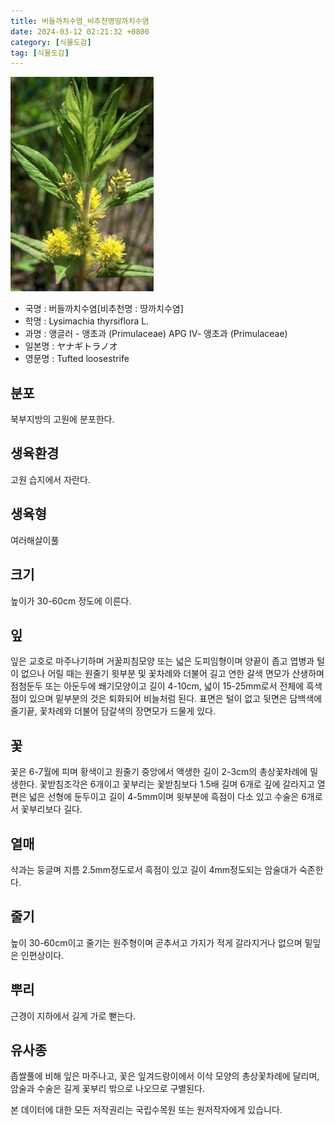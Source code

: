 ```yaml
---
title: 버들까치수염_비추천명땅까치수염
date: 2024-03-12 02:21:32 +0800
category: [식물도감]
tag: [식물도감]
---
```




![버들까치수염[비추천명 : 땅까치수염]](/assets/img/fileUpload/plants/basic/Primulaceae/Lysimachia/7601/1_th2.JPG)
- 국명 : 버들까치수염[비추천명 : 땅까치수염]
- 학명 : Lysimachia thyrsiflora L.
- 과명 : 앵글러 - 앵초과 (Primulaceae) APG Ⅳ- 앵초과 (Primulaceae)
- 일본명 : ヤナギトラノオ
- 영문명 : Tufted loosestrife


## 분포
북부지방의 고원에 분포한다.
## 생육환경
고원 습지에서 자란다.
## 생육형
여러해살이풀 
## 크기
높이가 30-60cm 정도에 이른다.
## 잎
잎은 교호로 마주나기하며 거꿀피침모양 또는 넓은 도피임형이며 양끝이 좁고 엽병과 털이 없으나 어릴 때는 원줄기 윗부분 및 꽃차례와 더불어 길고 연한 갈색 면모가 산생하며 점첨둔두 또는 아둔두에 쐐기모양이고 길이 4-10cm, 넓이 15-25mm로서 전체에 흑색 점이 있으며 밑부분의 것은 퇴화되어 비늘처럼 된다. 표면은 털이 없고 뒷면은 담백색에 줄기끝, 꽃차례와 더불어 담갈색의 장면모가 드물게 있다.
## 꽃
꽃은 6-7월에 피며 황색이고 원줄기 중앙에서 액생한 길이 2-3cm의 총상꽃차례에 밀생한다. 꽃받침조각은 6개이고 꽃부리는 꽃받침보다 1.5배 길며 6개로 깊에 갈라지고 열편은 넓은 선형에 둔두이고 길이 4-5mm이며 윗부분에 흑점이 다소 있고 수술은 6개로서 꽃부리보다 길다.
## 열매
삭과는 둥글며 지름 2.5mm정도로서 흑점이 있고 길이 4mm정도되는 암술대가 숙존한다.
## 줄기
높이 30-60cm이고 줄기는 원주형이며 곧추서고 가지가 적게 갈라지거나 없으며 밑잎은 인편상이다.
## 뿌리
근경이 지하에서 길게 가로 뻗는다.
## 유사종
좁쌀풀에 비해 잎은 마주나고, 꽃은 잎겨드랑이에서 이삭 모양의 총상꽃차례에 달리며, 암술과 수술은 길게 꽃부리 밖으로 나오므로 구별된다.






본 데이터에 대한 모든 저작권리는 국립수목원 또는 원저작자에게 있습니다.
